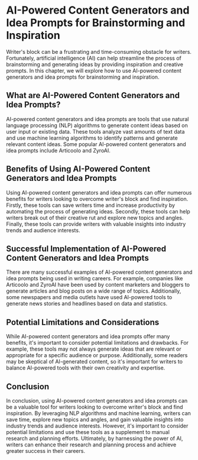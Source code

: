 AI-Powered Content Generators and Idea Prompts for Brainstorming and Inspiration
=========================================================================================================================================

Writer's block can be a frustrating and time-consuming obstacle for writers. Fortunately, artificial intelligence (AI) can help streamline the process of brainstorming and generating ideas by providing inspiration and creative prompts. In this chapter, we will explore how to use AI-powered content generators and idea prompts for brainstorming and inspiration.

What are AI-Powered Content Generators and Idea Prompts?
--------------------------------------------------------

AI-powered content generators and idea prompts are tools that use natural language processing (NLP) algorithms to generate content ideas based on user input or existing data. These tools analyze vast amounts of text data and use machine learning algorithms to identify patterns and generate relevant content ideas. Some popular AI-powered content generators and idea prompts include Articoolo and ZyroAI.

Benefits of Using AI-Powered Content Generators and Idea Prompts
----------------------------------------------------------------

Using AI-powered content generators and idea prompts can offer numerous benefits for writers looking to overcome writer's block and find inspiration. Firstly, these tools can save writers time and increase productivity by automating the process of generating ideas. Secondly, these tools can help writers break out of their creative rut and explore new topics and angles. Finally, these tools can provide writers with valuable insights into industry trends and audience interests.

Successful Implementation of AI-Powered Content Generators and Idea Prompts
---------------------------------------------------------------------------

There are many successful examples of AI-powered content generators and idea prompts being used in writing careers. For example, companies like Articoolo and ZyroAI have been used by content marketers and bloggers to generate articles and blog posts on a wide range of topics. Additionally, some newspapers and media outlets have used AI-powered tools to generate news stories and headlines based on data and statistics.

Potential Limitations and Considerations
----------------------------------------

While AI-powered content generators and idea prompts offer many benefits, it's important to consider potential limitations and drawbacks. For example, these tools may not always generate ideas that are relevant or appropriate for a specific audience or purpose. Additionally, some readers may be skeptical of AI-generated content, so it's important for writers to balance AI-powered tools with their own creativity and expertise.

Conclusion
----------

In conclusion, using AI-powered content generators and idea prompts can be a valuable tool for writers looking to overcome writer's block and find inspiration. By leveraging NLP algorithms and machine learning, writers can save time, explore new topics and angles, and gain valuable insights into industry trends and audience interests. However, it's important to consider potential limitations and use these tools as a supplement to manual research and planning efforts. Ultimately, by harnessing the power of AI, writers can enhance their research and planning process and achieve greater success in their careers.
